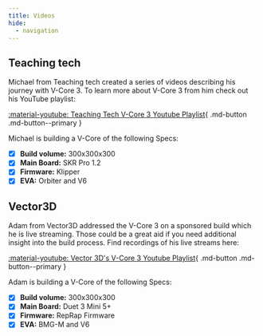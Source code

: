 ```yaml
---
title: Videos
hide:
  - navigation
---
```


## Teaching tech

Michael from Teaching tech created a series of videos describing his journey with V-Core 3. To learn more about V-Core 3 from him check out his YouTube playlist: 

[:material-youtube: Teaching Tech V-Core 3 Youtube Playlist](https://www.youtube.com/watch?v=XoTxFs3BGuk&list=PLGqRUdq5ULsO0oLRZ1wiYvvpbhj4EV-Nf){ .md-button .md-button--primary }

Michael is building a V-Core of the following Specs:

- [x] **Build volume:** 300x300x300   
- [x] **Main Board:** SKR Pro 1.2   
- [x] **Firmware:** Klipper       
- [x] **EVA:** Orbiter and V6

## Vector3D

Adam from Vector3D addressed the V-Core 3 on a sponsored build which he is live streaming. Those could be a great aid if you need additional insight into the build process. Find recordings of his live streams here:

[:material-youtube: Vector 3D's V-Core 3 Youtube Playlist](https://www.youtube.com/watch?v=9vuQLebiiAg&list=PLWL37f39O8e8akqQdy8Pjt2n6UtyTdXjF){ .md-button .md-button--primary }

Adam is building a V-Core of the following Specs:

- [x] **Build volume:** 300x300x300   
- [x] **Main Board:** Duet 3 Mini 5+   
- [x] **Firmware:** RepRap Firmware       
- [x] **EVA:** BMG-M and V6
